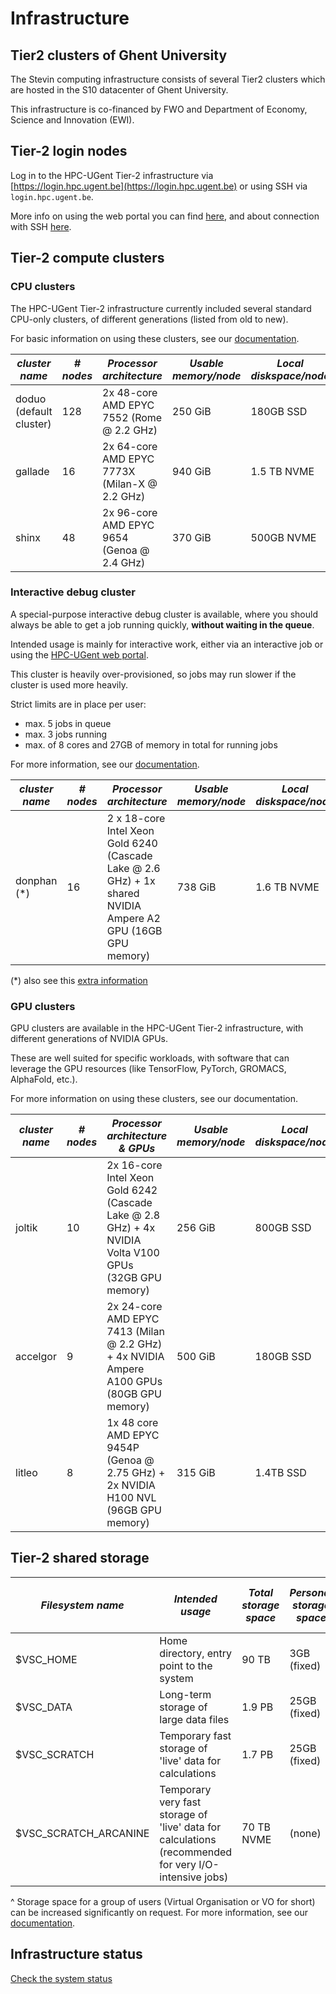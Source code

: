 # Infrastructure

## Tier2 clusters of Ghent University

The Stevin computing infrastructure consists of several Tier2 clusters
which are hosted in the S10 datacenter of Ghent University.

This infrastructure is co-financed by FWO and Department of Economy,
Science and Innovation (EWI).

## Tier-2 login nodes

Log in to the HPC-UGent Tier-2 infrastructure via [https://login.hpc.ugent.be](https://login.hpc.ugent.be)
or using SSH via `login.hpc.ugent.be`.

More info on using the web portal you can find [here](web_portal.md),
and about connection with SSH [here](connecting.md).

## Tier-2 compute clusters

### CPU clusters

The HPC-UGent Tier-2 infrastructure currently included several standard
CPU-only clusters, of different generations (listed from old to new).

For basic information on using these clusters, see our
[documentation](running_batch_jobs.md).

| ***cluster name*** | ***# nodes*** | ***Processor architecture*** | ***Usable memory/node*** | ***Local diskspace/node*** | ***Interconnect*** | ***Operating system*** |
| --- | --- | --- | --- | --- | --- | --- |
| doduo (default cluster) | 128 | 2x 48-core AMD EPYC 7552 (Rome @ 2.2 GHz) | 250 GiB | 180GB SSD | HDR-100 InfiniBand | RHEL 9 |
| gallade | 16 | 2x 64-core AMD EPYC 7773X (Milan-X @ 2.2 GHz) | 940 GiB | 1.5 TB NVME | HDR-100 InfiniBand | RHEL 9 |
| shinx | 48 | 2x 96-core AMD EPYC 9654 (Genoa @ 2.4 GHz) | 370 GiB | 500GB NVME | NDR-200 InfiniBand | RHEL 9 |

### Interactive debug cluster


A special-purpose interactive debug cluster is available,
where you should always be able to get a job running quickly,
**without waiting in the queue**.

Intended usage is mainly for interactive work,
either via an interactive job or using the [HPC-UGent web portal](web_portal.md).

This cluster is heavily over-provisioned, so jobs may
run slower if the cluster is used more heavily.

Strict limits are in place per user:

 * max. 5 jobs in queue
 * max. 3 jobs running
 * max. of 8 cores and 27GB of memory in total for running jobs

For more information, see our [documentation](interactive_debug.md).

| ***cluster name*** | ***# nodes*** | ***Processor architecture*** | ***Usable memory/node*** | ***Local diskspace/node*** | ***Interconnect*** | ***Operating system*** |
| --- | --- | --- | --- | --- | --- | --- |
| donphan (*) | 16 | 2 x 18-core Intel Xeon Gold 6240 (Cascade Lake @ 2.6 GHz) + 1x shared NVIDIA Ampere A2 GPU (16GB GPU memory) | 738 GiB | 	1.6 TB NVME | HDR-100 Infiniband | RHEL 9 |

(*) also see this [extra information](./only/gent/2023/donphan-gallade#donphan-debuginteractive-cluster)

### GPU clusters

GPU clusters are available in the HPC-UGent Tier-2 infrastructure,
with different generations of NVIDIA GPUs.

These are well suited for specific workloads, with software that
can leverage the GPU resources (like TensorFlow, PyTorch, GROMACS, AlphaFold, etc.).

For more information on using these clusters, see our documentation.

| ***cluster name*** | ***# nodes*** | ***Processor architecture & GPUs*** | ***Usable memory/node*** | ***Local diskspace/node*** | ***Interconnect*** | ***Operating system*** |
| --- | --- | --- | --- | --- | --- | --- |
| joltik | 10 | 2x 16-core Intel Xeon Gold 6242 (Cascade Lake @ 2.8 GHz) + 4x NVIDIA Volta V100 GPUs (32GB GPU memory) | 256 GiB | 800GB SSD | double EDR Infiniband | RHEL 9 |
| accelgor | 9 | 2x 24-core AMD EPYC 7413 (Milan @ 2.2 GHz) + 4x NVIDIA Ampere A100 GPUs (80GB GPU memory) | 500 GiB | 180GB SSD | HDR InfiniBand | RHEL 9 |
| litleo | 8 | 1x 48 core AMD EPYC 9454P (Genoa @ 2.75 GHz) + 2x NVIDIA H100 NVL (96GB GPU memory) | 315 GiB | 1.4TB SSD | NDR-200 Infiniband | RHEL 9 |

## Tier-2 shared storage

| ***Filesystem name*** | ***Intended usage*** | ***Total storage space*** | ***Personal storage space*** | ***VO storage space (^)*** |
| ---| --- |---| --- | --- |
| $VSC_HOME | Home directory, entry point to the system | 90 TB | 3GB (fixed) | (none) |
| $VSC_DATA | Long-term storage of large data files | 1.9 PB | 25GB (fixed) |  250GB |
| $VSC_SCRATCH | Temporary fast storage of 'live' data for calculations | 1.7 PB | 25GB (fixed) | 250GB |
| $VSC_SCRATCH_ARCANINE | Temporary very fast storage of 'live' data for calculations (recommended for very I/O-intensive jobs) | 70 TB NVME | (none) 	| upon request |


^ Storage space for a group of users (Virtual Organisation or VO for short) can be
increased significantly on request. For more information, see our
[documentation](running_jobs_with_input_output_data.md#virtual-organisations).

## Infrastructure status

[Check the system status](https://www.ugent.be/hpc/en/infrastructure/status)
